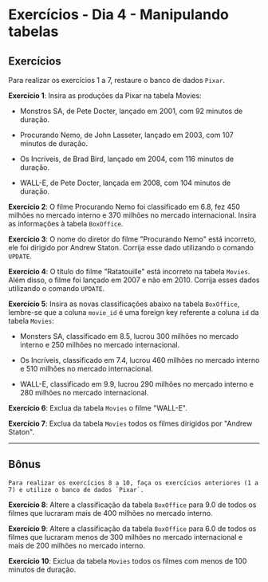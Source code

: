 # Exercícios - Dia 4 - Manipulando tabelas

## Exercícios

Para realizar os exercícios 1 a 7, restaure o banco de dados `Pixar`.

__Exercício 1__: Insira as produções da Pixar na tabela Movies:

- Monstros SA, de Pete Docter, lançado em 2001, com 92 minutos de duração.

- Procurando Nemo, de John Lasseter, lançado em 2003, com 107 minutos de duração.

- Os Incríveis, de Brad Bird, lançado em 2004, com 116 minutos de duração.

- WALL-E, de Pete Docter, lançada em 2008, com 104 minutos de duração.

__Exercício 2__: O filme Procurando Nemo foi classificado em 6.8, fez 450 milhões no mercado interno e 370 milhões no mercado internacional. Insira as informações à tabela `BoxOffice`.

__Exercício 3__: O nome do diretor do filme "Procurando Nemo" está incorreto, ele foi dirigido por Andrew Staton. Corrija esse dado utilizando o comando `UPDATE`.

__Exercício 4__: O título do filme "Ratatouille" está incorreto na tabela `Movies`. Além disso, o filme foi lançado em 2007 e não em 2010. Corrija esses dados utilizando o comando `UPDATE`.

__Exercício 5__: Insira as novas classificações abaixo na tabela `BoxOffice`, lembre-se que a coluna `movie_id` é uma foreign key referente a coluna `id` da tabela `Movies`:

- Monsters SA, classificado em 8.5, lucrou 300 milhões no mercado interno e 250 milhões no mercado internacional.

- Os Incríveis, classificado em 7.4, lucrou 460 milhões no mercado interno e 510 milhões no mercado internacional.

- WALL-E, classificado em 9.9, lucrou 290 milhões no mercado interno e 280 milhões no mercado internacional.

__Exercício 6__: Exclua da tabela `Movies` o filme "WALL-E".

__Exercício 7__: Exclua da tabela `Movies` todos os filmes dirigidos por "Andrew Staton".

---

## Bônus

    Para realizar os exercícios 8 a 10, faça os exercícios anteriores (1 a 7) e utilize o banco de dados `Pixar`.

__Exercício 8__: Altere a classificação da tabela `BoxOffice` para 9.0 de todos os filmes que lucraram mais de 400 milhões no mercado interno.

__Exercício 9__: Altere a classificação da tabela `BoxOffice` para 6.0 de todos os filmes que lucraram menos de 300 milhões no mercado internacional e mais de 200 milhões no mercado interno.

__Exercício 10__: Exclua da tabela `Movies` todos os filmes com menos de 100 minutos de duração.